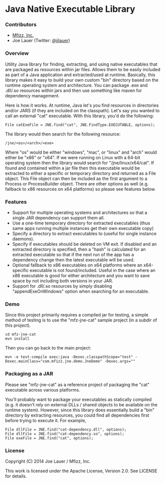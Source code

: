 Java Native Executable Library
=================================

### Contributors

 - [Mfizz, Inc.](http://mfizz.com)
 - Joe Lauer (Twitter: [@jjlauer](http://twitter.com/jjlauer))

### Overview

Utility Java library for finding, extracting, and using native executables 
that are packaged as resources within jar files. Allows them to be easily
included as part of a Java application and extracted/used at runtime. Basically,
this library makes it easy to build your own custom "bin" directory based on
the runtime operating system and architecture.  You can package .exe and .dll/.so
resources within jars and then use something like maven for dependency management.

Here is how it works. At runtime, Java let's you find resources in directories
and/or JARS (if they are included on the classpath). Let's say you wanted to call
an external "cat" executable. With this library, you'd do the following:

    File catExeFile = JNE.find("cat", JNE.FindType.EXECUTABLE, options);

The library would then search for the following resource:

    /jne/<os>/<arch>/<exe>

Where "os" would be either "windows", "mac", or "linux" and "arch" would either
be "x86" or "x64". If we were running on Linux with a 64-bit operating system
then the library would search for "/jne/linux/x64/cat". If found and contained
within a jar file then this executable would be extracted to either a specific
or temporary directory and returned as a File object. This File object can then
be included as the first argument to a Process or ProcessBuilder object. There
are other options as well (e.g. fallback to x86 resources on x64 platforms) so
please see features below.

### Features

 - Support for multiple operating systems and architectures so that a single
   JAR dependency can support them all.
 - Use a one-time temporary directory for extracted executables (thus same apps
   running multiple instances get their own executable copy)
 - Specify a directory to extract executables to (useful for single instance
   daemons).
 - Specify if executables should be deleted on VM exit. If disabled and an
   extracted directory is specified, then a "hash" is calculated for an extracted
   executable so that if the next run of the app has a dependency change then
   the latest executable will be used.
 - Optional fallback to x86 executables on x64 platforms where an x64-specific
   executable is not found/included.  Useful in the case where an x86 executable
   is good for either architecture and you want to save space by not including both
   versions in your JAR.
 - Support for .dll/.so resources by simply disabling "appendExeOnWindows" option
   when searching for an executable.

### Demo

Since this project primarily requires a compiled jar for testing, a simple method
of testing is to use the "mfz-jne-cat" sample project (in a subdir of this project).

    cd mfz-jne-cat
    mvn install

Then you can go back to the main project:

    mvn -e test-compile exec:java -Dexec.classpathScope="test" -Dexec.mainClass="com.mfizz.jne.demo.JneDemo" -Dexec.args=""

### Packaging as a JAR

Please see "mfz-jne-cat" as a reference project of packaging the "cat"
executable across various platforms.

You'll probably want to package your executables as statically compiled (e.g. it
doesn't rely on external DLLs / shared objects to be available on the runtime system).
However, since this library does essentially build a "bin" directory by extracting
resources, you could find all dependencies first before trying to execute it.
For example, 

    File dllFile = JNE.find("cat-dependency.dll", options);
    File dllFile = JNE.find("cat-dependency.so", options);
    File exeFile = JNE.find("cat", options);

### License

Copyright (C) 2014 Joe Lauer / Mfizz, Inc.

This work is licensed under the Apache License, Version 2.0. See LICENSE for details.